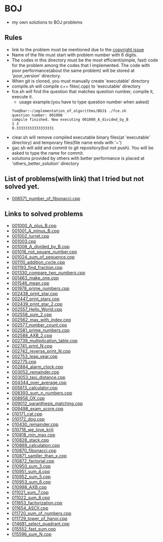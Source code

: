 # BOJ
- my own solutions to BOJ problems
## Rules
- link to the problem must be mentioned due to the [copyright issue](https://www.acmicpc.net/board/view/2185)
- Name of the file must start with problem number with 6 digits.
- The codes in this directory must be the most efficient(simple, fast) code for the problem among the codes that I implemented. The code with poor performance(about the same problem) will be stored at 'poor_version' directory.
- When git is cloned, you must manually create 'executable' directory
- compile.sh will compile c++ files(.cpp) to 'executable' directory
- fce.sh will find the question that matches question number, compile it, execute it.
  - usage example:(you have to type question number when asked)
  ```console
  foo@bar:~/implementation_of_algorithms/BOJ$ ./fce.sh
  question number: 001008
  compile finished. Now executing 001008_A_divided_by_B
  1 3
  0.33333333333333331
  ```
- clear.sh will remove compiled executable binary files(at 'executable' directory) and temporary files(file name ends with '~')
- gac.sh will add and commit to git repository(but not push). You will be asked to type the name for commit.
- solutions provided by others with better performance is placed at 'others_better_solution' directory

## List of problems(with link) that I tried but not solved yet.
- [006571_number_of_fibonacci.cpp](https://www.acmicpc.net/problem/6571)
## Links to solved problems
- [001000_A_plus_B.cpp](https://www.acmicpc.net/status?user_id=sml0399&problem_id=1000&from_mine=1)
- [001001_A_minus_B.cpp](https://www.acmicpc.net/problem/1001)
- [001002_turret.cpp](https://www.acmicpc.net/problem/1002)
- [001003.cpp](https://www.acmicpc.net/problem/1003)
- [001008_A_divided_by_B.cpp](https://www.acmicpc.net/problem/1008)
- [001016_not_square_number.cpp](https://www.acmicpc.net/problem/1016)
- [001024_sum_of_sequence.cpp](https://www.acmicpc.net/problem/1024)
- [001110_addition_cycle.cpp](https://www.acmicpc.net/problem/1110)
- [001193_find_fraction.cpp](https://www.acmicpc.net/problem/1193)
- [001330_compare_two_numbers.cpp](https://www.acmicpc.net/problem/1330)
- [001463_make_one.cpp](https://www.acmicpc.net/problem/1463)
- [001546_mean.cpp](https://www.acmicpc.net/problem/1546)
- [001978_prime_numbers.cpp](https://www.acmicpc.net/problem/1978)
- [002438_print_star.cpp](https://www.acmicpc.net/problem/2438)
- [002447_print_stars.cpp](https://www.acmicpc.net/problem/2447)
- [002439_print_star_2.cpp](https://www.acmicpc.net/problem/2439)
- [002557_Hello_World.cpp](https://www.acmicpc.net/problem/2557)
- [002558_sum_2.cpp](https://www.acmicpc.net/problem/2558)
- [002562_max_with_index.cpp](https://www.acmicpc.net/problem/2562)
- [002577_number_count.cpp](https://www.acmicpc.net/problem/2577)
- [002581_prime_numbers.cpp](https://www.acmicpc.net/problem/2581)
- [002588_AXB_2.cpp](https://www.acmicpc.net/problem/2588)
- [002739_multiplication_table.cpp](https://www.acmicpc.net/problem/2739)
- [002741_print_N.cpp](https://www.acmicpc.net/problem/2741)
- [002742_reverse_print_N.cpp](https://www.acmicpc.net/problem/2742)
- [002753_leap_year.cpp](https://www.acmicpc.net/problem/2753)
- [002775.cpp](https://www.acmicpc.net/problem/2775)
- [002884_alarm_clock.cpp](https://www.acmicpc.net/problem/2884)
- [003052_remainder.cpp](https://www.acmicpc.net/problem/3052)
- [003053_taxi_distance.cpp](https://www.acmicpc.net/problem/3053)
- [004344_over_average.cpp](https://www.acmicpc.net/problem/4344)
- [005613_calculator.cpp](https://www.acmicpc.net/problem/5613)
- [008393_sum_n_numbers.cpp](https://www.acmicpc.net/problem/8393)
- [008958_OX.cpp](https://www.acmicpc.net/problem/8958)
- [009012_paranthesis_matching.cpp](https://www.acmicpc.net/problem/9012)
- [009498_exam_score.cpp](https://www.acmicpc.net/problem/9498)
- [010171_cat.cpp](https://www.acmicpc.net/problem/10171)
- [010172_dog.cpp](https://www.acmicpc.net/problem/10172)
- [010430_remainder.cpp](https://www.acmicpc.net/problem/10430)
- [010718_we_love_kriii](https://www.acmicpc.net/problem/10718)
- [010818_min_max.cpp](https://www.acmicpc.net/problem/10818)
- [010828_stack.cpp](https://www.acmicpc.net/problem/10828)
- [010869_calculation.cpp](https://www.acmicpc.net/problem/10869)
- [010870_fibonacci.cpp](https://www.acmicpc.net/problem/10870)
- [010871_samller_than_x.cpp](https://www.acmicpc.net/problem/10871)
- [010872_factorial.cpp](https://www.acmicpc.net/problem/10872)
- [010950_sum_3.cpp](https://www.acmicpc.net/problem/10950)
- [010951_sum_4.cpp](https://www.acmicpc.net/problem/10951)
- [010952_sum_5.cpp](https://www.acmicpc.net/problem/10952)
- [010953_sum_6.cpp](https://www.acmicpc.net/problem/10953)
- [010998_AXB.cpp](https://www.acmicpc.net/problem/10998)
- [011021_sum_7.cpp](https://www.acmicpc.net/problem/11021)
- [011022_sum_8.cpp](https://www.acmicpc.net/problem/11022)
- [011653_factorization.cpp](https://www.acmicpc.net/problem/11653)
- [011654_ASCII.cpp](https://www.acmicpc.net/problem/11654)
- [011720_sum_of_numbers.cpp](https://www.acmicpc.net/problem/11720)
- [011729_tower_of_hanoi.cpp](https://www.acmicpc.net/problem/11729)
- [014681_select_quadrant.cpp](https://www.acmicpc.net/problem/14681)
- [015552_fast_sum.cpp](https://www.acmicpc.net/problem/15552)
- [015596_sum_N.cpp](https://www.acmicpc.net/problem/15596)




